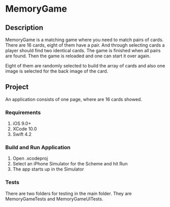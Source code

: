 # MemoryGame

## Description
MemoryGame is a matching game where you need to match pairs of cards. There are 16 cards, eight of them have a pair. And through selecting cards a player should find two identical cards.
The game is finished when all pairs are found. Then the game is reloaded and one can start it over again.

Eight of them are randomly selected to build the array of cards and also one image is selected for the back image of the card.

## Project
An application consists of one page, where are 16 cards showed.

### Requirements
1. iOS 9.0+
2. XCode 10.0
3. Swift 4.2

### Build and Run Application
 1. Open .xcodeproj
 2. Select an iPhone Simulator for the Scheme and hit Run
 3. The app starts up in the Simulator
 
 ### Tests
 There are two folders for testing in the main folder. They are MemoryGameTests and MemoryGameUITests.
 
